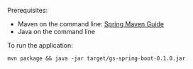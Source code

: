 Prerequisites:

- Maven on the command line: [Spring Maven Guide](https://spring.io/guides/gs/maven/)
- Java on the command line

To run the application:

`mvn package && java -jar target/gs-spring-boot-0.1.0.jar`